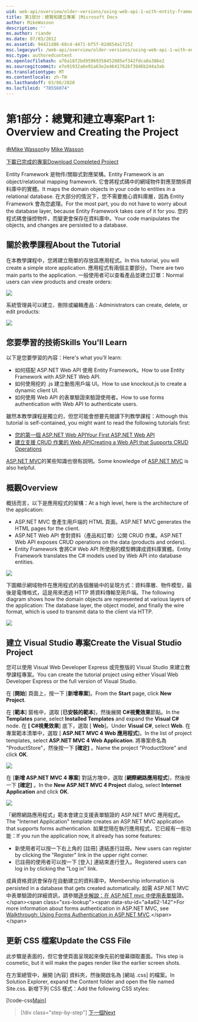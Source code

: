 ```yaml
---
uid: web-api/overview/older-versions/using-web-api-1-with-entity-framework-5/using-web-api-with-entity-framework-part-1
title: 第1部分：總覽和建立專案 |Microsoft Docs
author: MikeWasson
description: ''
ms.author: riande
ms.date: 07/03/2012
ms.assetid: 94421d86-68c4-4471-bf5f-82d654a17252
msc.legacyurl: /web-api/overview/older-versions/using-web-api-1-with-entity-framework-5/using-web-api-with-entity-framework-part-1
msc.type: authoredcontent
ms.openlocfilehash: a76a18f2bd95969358452085ef342fdca8a386e2
ms.sourcegitcommit: e7e91932a6e91a63e2e46417626f39d6b244a3ab
ms.translationtype: MT
ms.contentlocale: zh-TW
ms.lasthandoff: 03/06/2020
ms.locfileid: "78556074"
---
```

# <a name="part-1-overview-and-creating-the-project"></a><span data-ttu-id="a4a62-102">第1部分：總覽和建立專案</span><span class="sxs-lookup"><span data-stu-id="a4a62-102">Part 1: Overview and Creating the Project</span></span>

<span data-ttu-id="a4a62-103">由[Mike Wasson](https://github.com/MikeWasson)</span><span class="sxs-lookup"><span data-stu-id="a4a62-103">by [Mike Wasson](https://github.com/MikeWasson)</span></span>

[<span data-ttu-id="a4a62-104">下載已完成的專案</span><span class="sxs-lookup"><span data-stu-id="a4a62-104">Download Completed Project</span></span>](https://code.msdn.microsoft.com/ASP-NET-Web-API-with-afa30545)

<span data-ttu-id="a4a62-105">Entity Framework 是物件/關聯式對應架構。</span><span class="sxs-lookup"><span data-stu-id="a4a62-105">Entity Framework is an object/relational mapping framework.</span></span> <span data-ttu-id="a4a62-106">它會將程式碼中的網域物件對應至關係資料庫中的實體。</span><span class="sxs-lookup"><span data-stu-id="a4a62-106">It maps the domain objects in your code to entities in a relational database.</span></span> <span data-ttu-id="a4a62-107">在大部分的情況下，您不需要擔心資料庫層，因為 Entity Framework 會為您處理。</span><span class="sxs-lookup"><span data-stu-id="a4a62-107">For the most part, you do not have to worry about the database layer, because Entity Framework takes care of it for you.</span></span> <span data-ttu-id="a4a62-108">您的程式碼會操控物件，而變更會保存在資料庫中。</span><span class="sxs-lookup"><span data-stu-id="a4a62-108">Your code manipulates the objects, and changes are persisted to a database.</span></span>

## <a name="about-the-tutorial"></a><span data-ttu-id="a4a62-109">關於教學課程</span><span class="sxs-lookup"><span data-stu-id="a4a62-109">About the Tutorial</span></span>

<span data-ttu-id="a4a62-110">在本教學課程中，您將建立簡單的存放區應用程式。</span><span class="sxs-lookup"><span data-stu-id="a4a62-110">In this tutorial, you will create a simple store application.</span></span> <span data-ttu-id="a4a62-111">應用程式有兩個主要部分。</span><span class="sxs-lookup"><span data-stu-id="a4a62-111">There are two main parts to the application.</span></span> <span data-ttu-id="a4a62-112">一般使用者可以查看產品並建立訂單：</span><span class="sxs-lookup"><span data-stu-id="a4a62-112">Normal users can view products and create orders:</span></span>

![](using-web-api-with-entity-framework-part-1/_static/image1.png)

<span data-ttu-id="a4a62-113">系統管理員可以建立、刪除或編輯產品：</span><span class="sxs-lookup"><span data-stu-id="a4a62-113">Administrators can create, delete, or edit products:</span></span>

![](using-web-api-with-entity-framework-part-1/_static/image2.png)

## <a name="skills-youll-learn"></a><span data-ttu-id="a4a62-114">您要學習的技術</span><span class="sxs-lookup"><span data-stu-id="a4a62-114">Skills You'll Learn</span></span>

<span data-ttu-id="a4a62-115">以下是您要學習的內容：</span><span class="sxs-lookup"><span data-stu-id="a4a62-115">Here's what you'll learn:</span></span>

- <span data-ttu-id="a4a62-116">如何搭配 ASP.NET Web API 使用 Entity Framework。</span><span class="sxs-lookup"><span data-stu-id="a4a62-116">How to use Entity Framework with ASP.NET Web API.</span></span>
- <span data-ttu-id="a4a62-117">如何使用挖的 .js 建立動態用戶端 UI。</span><span class="sxs-lookup"><span data-stu-id="a4a62-117">How to use knockout.js to create a dynamic client UI.</span></span>
- <span data-ttu-id="a4a62-118">如何使用 Web API 的表單驗證來驗證使用者。</span><span class="sxs-lookup"><span data-stu-id="a4a62-118">How to use forms authentication with Web API to authenticate users.</span></span>

<span data-ttu-id="a4a62-119">雖然本教學課程是獨立的，但您可能會想要先閱讀下列教學課程：</span><span class="sxs-lookup"><span data-stu-id="a4a62-119">Although this tutorial is self-contained, you might want to read the following tutorials first:</span></span>

- [<span data-ttu-id="a4a62-120">您的第一個 ASP.NET Web API</span><span class="sxs-lookup"><span data-stu-id="a4a62-120">Your First ASP.NET Web API</span></span>](../../getting-started-with-aspnet-web-api/tutorial-your-first-web-api.md)
- [<span data-ttu-id="a4a62-121">建立支援 CRUD 作業的 Web API</span><span class="sxs-lookup"><span data-stu-id="a4a62-121">Creating a Web API that Supports CRUD Operations</span></span>](../creating-a-web-api-that-supports-crud-operations.md)

<span data-ttu-id="a4a62-122">[ASP.NET MVC](../../../../mvc/index.md)的某些知識也很有説明。</span><span class="sxs-lookup"><span data-stu-id="a4a62-122">Some knowledge of [ASP.NET MVC](../../../../mvc/index.md) is also helpful.</span></span>

## <a name="overview"></a><span data-ttu-id="a4a62-123">概觀</span><span class="sxs-lookup"><span data-stu-id="a4a62-123">Overview</span></span>

<span data-ttu-id="a4a62-124">概括而言，以下是應用程式的架構：</span><span class="sxs-lookup"><span data-stu-id="a4a62-124">At a high level, here is the architecture of the application:</span></span>

- <span data-ttu-id="a4a62-125">ASP.NET MVC 會產生用戶端的 HTML 頁面。</span><span class="sxs-lookup"><span data-stu-id="a4a62-125">ASP.NET MVC generates the HTML pages for the client.</span></span>
- <span data-ttu-id="a4a62-126">ASP.NET Web API 會對資料（產品和訂單）公開 CRUD 作業。</span><span class="sxs-lookup"><span data-stu-id="a4a62-126">ASP.NET Web API exposes CRUD operations on the data (products and orders).</span></span>
- <span data-ttu-id="a4a62-127">Entity Framework 會將C# Web API 所使用的模型轉譯成資料庫實體。</span><span class="sxs-lookup"><span data-stu-id="a4a62-127">Entity Framework translates the C# models used by Web API into database entities.</span></span>

![](using-web-api-with-entity-framework-part-1/_static/image3.png)

<span data-ttu-id="a4a62-128">下圖顯示網域物件在應用程式的各個層級中的呈現方式：資料庫層、物件模型，最後是電傳格式，這是用來透過 HTTP 將資料傳輸至用戶端。</span><span class="sxs-lookup"><span data-stu-id="a4a62-128">The following diagram shows how the domain objects are represented at various layers of the application: The database layer, the object model, and finally the wire format, which is used to transmit data to the client via HTTP.</span></span>

![](using-web-api-with-entity-framework-part-1/_static/image4.png)

## <a name="create-the-visual-studio-project"></a><span data-ttu-id="a4a62-129">建立 Visual Studio 專案</span><span class="sxs-lookup"><span data-stu-id="a4a62-129">Create the Visual Studio Project</span></span>

<span data-ttu-id="a4a62-130">您可以使用 Visual Web Developer Express 或完整版的 Visual Studio 來建立教學課程專案。</span><span class="sxs-lookup"><span data-stu-id="a4a62-130">You can create the tutorial project using either Visual Web Developer Express or the full version of Visual Studio.</span></span>

<span data-ttu-id="a4a62-131">在 [**開始**] 頁面上，按一下 [**新增專案**]。</span><span class="sxs-lookup"><span data-stu-id="a4a62-131">From the **Start** page, click **New Project**.</span></span>

<span data-ttu-id="a4a62-132">在 [**範本**] 窗格中，選取 [**已安裝的範本**]，然後展開 **C#視覺效果**節點。</span><span class="sxs-lookup"><span data-stu-id="a4a62-132">In the **Templates** pane, select **Installed Templates** and expand the **Visual C#** node.</span></span> <span data-ttu-id="a4a62-133">在 **[ C#視覺效果**] 底下，選取 [ **Web**]。</span><span class="sxs-lookup"><span data-stu-id="a4a62-133">Under **Visual C#**, select **Web**.</span></span> <span data-ttu-id="a4a62-134">在專案範本清單中，選取 [ **ASP.NET MVC 4 Web 應用程式**]。</span><span class="sxs-lookup"><span data-stu-id="a4a62-134">In the list of project templates, select **ASP.NET MVC 4 Web Application**.</span></span> <span data-ttu-id="a4a62-135">將專案命名為 "ProductStore"，然後按一下 **[確定]** 。</span><span class="sxs-lookup"><span data-stu-id="a4a62-135">Name the project "ProductStore" and click **OK**.</span></span>

![](using-web-api-with-entity-framework-part-1/_static/image5.png)

<span data-ttu-id="a4a62-136">在 [**新增 ASP.NET MVC 4 專案**] 對話方塊中，選取 [**網際網路應用程式**]，然後按一下 **[確定]** 。</span><span class="sxs-lookup"><span data-stu-id="a4a62-136">In the **New ASP.NET MVC 4 Project** dialog, select **Internet Application** and click **OK**.</span></span>

![](using-web-api-with-entity-framework-part-1/_static/image6.png)

<span data-ttu-id="a4a62-137">「網際網路應用程式」範本會建立支援表單驗證的 ASP.NET MVC 應用程式。</span><span class="sxs-lookup"><span data-stu-id="a4a62-137">The "Internet Application" template creates an ASP.NET MVC application that supports forms authentication.</span></span> <span data-ttu-id="a4a62-138">如果您現在執行應用程式，它已經有一些功能：</span><span class="sxs-lookup"><span data-stu-id="a4a62-138">If you run the application now, it already has some features:</span></span>

- <span data-ttu-id="a4a62-139">新使用者可以按一下右上角的 [註冊] 連結進行註冊。</span><span class="sxs-lookup"><span data-stu-id="a4a62-139">New users can register by clicking the "Register" link in the upper right corner.</span></span>
- <span data-ttu-id="a4a62-140">已註冊的使用者可以按一下 [登入] 連結來進行登入。</span><span class="sxs-lookup"><span data-stu-id="a4a62-140">Registered users can log in by clicking the "Log in" link.</span></span>

<span data-ttu-id="a4a62-141">成員資格資訊會保存在自動建立的資料庫中。</span><span class="sxs-lookup"><span data-stu-id="a4a62-141">Membership information is persisted in a database that gets created automatically.</span></span> <span data-ttu-id="a4a62-142">如需 ASP.NET MVC 中表單驗證的詳細資訊，請參閱[逐步解說：在 ASP.NET mvc 中使用表單驗](https://msdn.microsoft.com/library/ff398049(VS.98).aspx)證。</span><span class="sxs-lookup"><span data-stu-id="a4a62-142">For more information about forms authentication in ASP.NET MVC, see [Walkthrough: Using Forms Authentication in ASP.NET MVC](https://msdn.microsoft.com/library/ff398049(VS.98).aspx).</span></span>

## <a name="update-the-css-file"></a><span data-ttu-id="a4a62-143">更新 CSS 檔案</span><span class="sxs-lookup"><span data-stu-id="a4a62-143">Update the CSS File</span></span>

<span data-ttu-id="a4a62-144">此步驟是表面的，但它會使頁面呈現起來像先前的螢幕擷取畫面。</span><span class="sxs-lookup"><span data-stu-id="a4a62-144">This step is cosmetic, but it will make the pages render like the earlier screen shots.</span></span>

<span data-ttu-id="a4a62-145">在方案總管中，展開 [內容] 資料夾，然後開啟名為 [網站 .css] 的檔案。</span><span class="sxs-lookup"><span data-stu-id="a4a62-145">In Solution Explorer, expand the Content folder and open the file named Site.css.</span></span> <span data-ttu-id="a4a62-146">新增下列 CSS 樣式：</span><span class="sxs-lookup"><span data-stu-id="a4a62-146">Add the following CSS styles:</span></span>

[!code-css[Main](using-web-api-with-entity-framework-part-1/samples/sample1.css)]

> [!div class="step-by-step"]
> [<span data-ttu-id="a4a62-147">下一個</span><span class="sxs-lookup"><span data-stu-id="a4a62-147">Next</span></span>](using-web-api-with-entity-framework-part-2.md)
